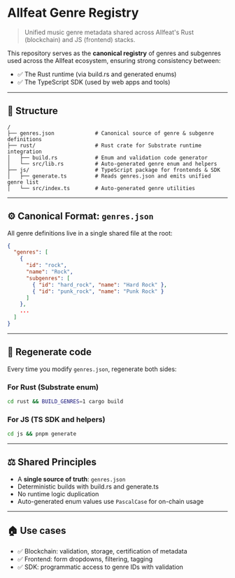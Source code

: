 # Allfeat Genre Registry

> Unified music genre metadata shared across Allfeat's Rust (blockchain) and JS (frontend) stacks.

This repository serves as the **canonical registry** of genres and subgenres used across the Allfeat ecosystem, ensuring strong consistency between:

- ✅ The Rust runtime (via build.rs and generated enums)
- ✅ The TypeScript SDK (used by web apps and tools)

---

## 🔗 Structure

```
/
├── genres.json             # Canonical source of genre & subgenre definitions
├── rust/                   # Rust crate for Substrate runtime integration
│   ├── build.rs            # Enum and validation code generator
│   └── src/lib.rs          # Auto-generated genre enum and helpers
├── js/                     # TypeScript package for frontends & SDK
│   ├── generate.ts         # Reads genres.json and emits unified genre list
│   └── src/index.ts        # Auto-generated genre utilities
```

---

## ⚙️ Canonical Format: `genres.json`

All genre definitions live in a single shared file at the root:

```json
{
  "genres": [
    {
      "id": "rock",
      "name": "Rock",
      "subgenres": [
        { "id": "hard_rock", "name": "Hard Rock" },
        { "id": "punk_rock", "name": "Punk Rock" }
      ]
    },
    ...
  ]
}
```

---

## 🔄 Regenerate code

Every time you modify `genres.json`, regenerate both sides:

### For Rust (Substrate enum)

```bash
cd rust && BUILD_GENRES=1 cargo build
```

### For JS (TS SDK and helpers)

```bash
cd js && pnpm generate
```

---

## ⚖️ Shared Principles

- A **single source of truth**: `genres.json`
- Deterministic builds with build.rs and generate.ts
- No runtime logic duplication
- Auto-generated enum values use `PascalCase` for on-chain usage

---

## 🏠 Use cases

- ✅ Blockchain: validation, storage, certification of metadata
- ✅ Frontend: form dropdowns, filtering, tagging
- ✅ SDK: programmatic access to genre IDs with validation
